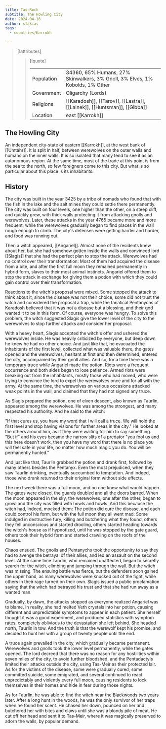 ```yaml
---
title: Tas-Roch
subtitle: The Howling City
date: 2024-04-16
author: sfakias
tags:
  - countries/Karrokh

---
```

> [!attributes]
> 
> > [!quote]
> >
> > | | |
> > | --- | --- |
> > | Population | 34360, 65% Humans, 27% Skinwalkers, 3% Gnoll, 3% Elves, 1% Kobolds, 1% Other |
> > | Government | Oligarchy (Lords) |
> > | Religions | [[Karadosh]], [[Tarov]], [[Lastra]], [[Lainek]], [[Huntsman]], [[Gibba]] |
> > | Location | east [[Karrokh]] |

## The Howling City

An independent city-state of eastern [[Karrokh]], at the west bank of [[Umtahr]]. It is split in half, between werewolves on the outer walls and humans on the inner walls. It is so isolated that many tend to see it as an autonomous region. At the same time, most of the trade at this point is from the sea to the north, so few foreigners come to this city. But what is so particular about this place is its inhabitants.

## History

The city was built in the year 3425 by a tribe of nomads who found that with the fish in the lake and the salt mines they could settle there permanently. The city was built on four levels, one higher than the other, on a steep cliff, and quickly grew, with thick walls protecting it from attacking gnolls and werewolves. Later, these attacks in the year 4765 became more and more frequent, while the werewolves gradually began to find places in the wall rough enough to climb. The city's defenses were getting harder and harder, and food was running out.

Then a witch appeared, [[Angariel]]. Almost none of the residents knew about her, but she had somehow gotten inside the walls and convinced lord [[Slagis]] that she had the perfect plan to stop the attack. Werewolves had no control over their transformation: Most of them had acquired the disease from a bite, and after the first full moon they remained permanently in hybrid form, slaves to their most animal instincts. Angariel offered them to stop the attack in exchange for giving them a potion with which they could gain control over their transformation.

Reactions to the witch's proposal were mixed. Some stopped the attack to think about it, since the disease was not their choice, some did not trust the witch and considered the proposal a trap, while the fanatical Pentanychs of Karadosh believed that it was not a disease but a blessing, and their god wanted it to be in this form. Of course, everyone was hungry. To solve this problem, the witch suggested Slagis give the lower level of the city to the werewolves to stop further attacks and consider her proposal.

With a heavy heart, Slagis accepted the witch's offer and ushered the werewolves inside. He was heavily criticized by everyone, but deep down he knew he had no other choice. And just like that, he evacuated the inhabitants of the first level, collected what was valuable there, the gates opened and the werewolves, hesitant at first and then determined, entered the city, accompanied by their gnoll allies. And so, for a time there was a temporary truce while Angariel made the potion. Riots were a frequent occurrence and both sides began to lose patience. Armed riots were breaking out from the inhabitants, mostly those who had moved, who were trying to convince the lord to expel the werewolves once and for all with the army. At the same time, the werewolves on various occasions attacked weak points in the wall, and claimed that they had not signed any truce.

As Slagis prepared the potion, one of elven descent, also known as Taurlin, appeared among the werewolves. He was among the strongest, and many respected his authority. And he said to the witch:

"If that cures us, you have my word that I will call a truce. We will hold the first level and stop having visions for further areas in the city." He looked at the others around him, as if they were waiting for him to say something. "But if" and his eyes became the narrow slits of a predator "you fool us and this here doesn't work, then you have my word that there is no place you will feel safe in your life, no matter how much magic you do. You will be permanently hunted."

And just like that, Taurlin grabbed the potion and drank first, followed by many others besides the Pentanyx. Even the most prejudiced, when they saw Taurlin drinking, eventually succumbed to temptation. And indeed, those who drank returned to their original form without side effects.

The next week there was a full moon, and no one knew what would happen. The gates were closed, the guards doubled and all the doors barred. When the moon appeared in the sky, the werewolves, one after the other, began to growl and the city was filled with howls and howls. And this because the witch had, indeed, mocked them: The potion did cure the disease, and each could control his form, but with the full moon they all went mad: Some indulged in destructive fury, killing and butchering what they found, others they fell unconscious and started drooling, others started heading towards the witch's house as if hypnotized, until he was stopped by the gate guard, others took their hybrid form and started crawling on the roofs of the houses.

Chaos ensued. The gnolls and Pentanychs took the opportunity to say they had to avenge the betrayal of their allies, and led an assault on the second level. At the same time Taurlin, who remained unaffected, began to secretly search for the witch, climbing and jumping through the wall. But the witch was missing. The ensuing battle was fierce, but the defenders soon gained the upper hand, as many werewolves were knocked out of the fight, while others in their rage turned on their own. Slagis issued a public proclamation saying that the witch had betrayed his trust and that she had run away as a wanted man.

Gradually, by dawn, the attacks stopped as everyone realized Angariel was to blame. In reality, she had melted Veth crystals into her potion, causing different and unpredictable symptoms to appear in each patient. She herself thought it was a good experiment, and produced statistics with symptom rates, completely oblivious to the devastation she left behind. She headed north, Taurlin in tow. And the truth is that the werewolf kept his promise, and decided to hunt her with a group of twenty people until the end.

A truce again prevailed in the city, which gradually became permanent. Werewolves and gnolls took the lower level permanently, while the gates opened. The lord decreed that there was no reason for any hostilities within seven miles of the city, to avoid further bloodshed, and the Pentadactyls limited their attacks outside the city, using Tas-Meir as their protected lair. As for the victims of the disease, some were gradually cured, some committed suicide, some emigrated, and several continued to react unpredictably and violently every full moon, causing residents to lock themselves in their homes and hide in fear during those nights.

As for Taurlin, he was able to find the witch near the Blackwoods two years later. After a long hunt in the woods, he was the only survivor of her traps when he found her scent. He chased her down, pounced on her and butchered her with bites and claws until she was a bloody pile of meat. He cut off her head and sent it to Tas-Meir, where it was magically preserved to adorn the walls, by popular demand.